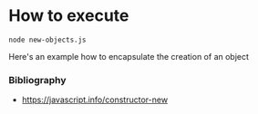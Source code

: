 # How to execute

```
node new-objects.js
```

Here's an example how to encapsulate the creation of an object

### Bibliography

* https://javascript.info/constructor-new